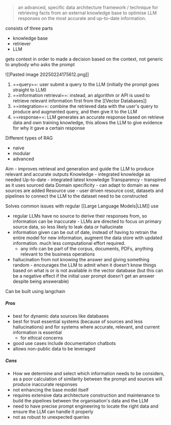 > an advanced, specific data architecture framework / technique for retrieving facts from an external knowledge base to optimise LLM responses on the most accurate and up-to-date information. 

consists of three parts 
- knowledge base 
- retriever
- LLM

gets context in order to made a decision based on the context, not generic to anybody who asks the prompt

![[Pasted image 20250224175612.png]]

1. ==query==: user submit a query to the LLM (initially the prompt goes straight to LLM)
2. ==information retrieval==: instead, an algorithm or API is used to retrieve relevant information first from the [[Vector Databases]]
3. ==integration==:  combine the retrieved data with the user's query to produce and augmented query, and then give it to the LLM
4. ==response==: LLM generates an accurate response based on retrieve data and own training knowledge, this allows the LLM to give evidence for why it gave a certain response 

Different types of RAG
- naive
- modular
- advanced

Aim - improves retrieval and generation and guide the LLM to produce relevant and accurate outputs 
Knowledge - integrated knowledge as needed 
Up-to-date - integrated latest knowledge 
Transparency - transpired as it uses sourced data 
Domain specificity - can adapt to domain as new sources are added 
Resource use - user driven resource cost, datasets and pipelines to connect the LLM to the dataset need to be constructed 

Solves common issues with regular [[Large Language Models|LLM]] use
- regular LLMs have no source to derive their responses from, so information can be inaccurate - LLMs are directed to focus on primary source data, so less likely to leak data or hallucinate
- information given can be out of date, instead of having to retrain the entire model for new information, augment the data store with updated information. much less computational effort required. 
	- any info can be part of the corpus, documents, PDFs, anything relevant to the business operations
- hallucination from not knowing the answer and giving something random - encourages the LLM to admit when it doesn't know things based on what is or is not available in the vector database (but this can be a negative effect if the initial user prompt doesn't get an answer despite being answerable)

Can be built using langchain 

##### Pros 
- best for dynamic data sources like databases 
- best for trust essential systems (because of sources and less hallucinations) and for systems where accurate, relevant, and current information is essential
	- for ethical concerns 
- good use cases include documentation chatbots
- allows non-public data to be leveraged 

##### Cons
- How we determine and select which information needs to be considers, as a poor calculation of similarity between the prompt and sources will produce inaccurate responses  
- not enhancing the base model itself
- requires extensive data architecture construction and maintenance to build the pipelines between the organisation's data and the LLM 
- need to have precise prompt engineering to locate the right data and ensure the LLM can handle it properly 
- not as robust to unexpected queries 